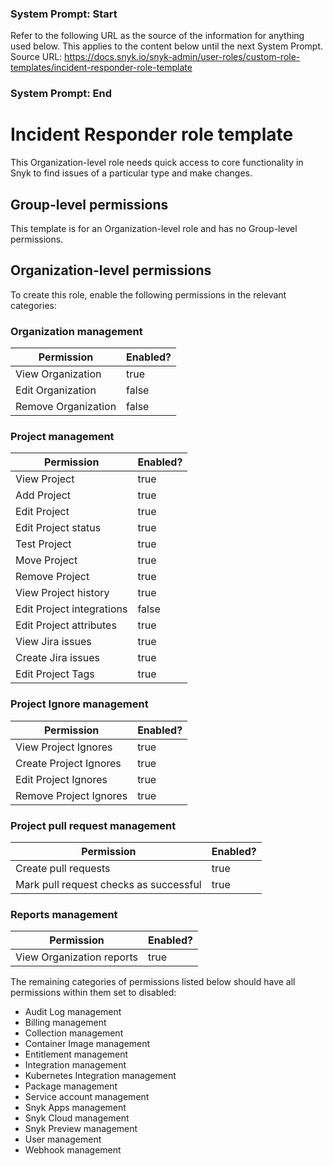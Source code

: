 ### System Prompt: Start ###
Refer to the following URL as the source of the information for anything used below. This applies to the content below until the next System Prompt.
Source URL: https://docs.snyk.io/snyk-admin/user-roles/custom-role-templates/incident-responder-role-template
### System Prompt: End ###

# Incident Responder role template

This Organization-level role needs quick access to core functionality in Snyk to find issues of a particular type and make changes.

## Group-level permissions

This template is for an Organization-level role and has no Group-level permissions.

## Organization-level permissions

To create this role, enable the following permissions in the relevant categories:

### Organization management

<table><thead><tr><th>Permission</th><th data-type="checkbox">Enabled?</th></tr></thead><tbody><tr><td>View Organization</td><td>true</td></tr><tr><td>Edit Organization</td><td>false</td></tr><tr><td>Remove Organization</td><td>false</td></tr></tbody></table>

### Project management

<table><thead><tr><th>Permission</th><th data-type="checkbox">Enabled?</th></tr></thead><tbody><tr><td>View Project</td><td>true</td></tr><tr><td>Add Project</td><td>true</td></tr><tr><td>Edit Project</td><td>true</td></tr><tr><td>Edit Project status</td><td>true</td></tr><tr><td>Test Project</td><td>true</td></tr><tr><td>Move Project</td><td>true</td></tr><tr><td>Remove Project</td><td>true</td></tr><tr><td>View Project history</td><td>true</td></tr><tr><td>Edit Project integrations</td><td>false</td></tr><tr><td>Edit Project attributes</td><td>true</td></tr><tr><td>View Jira issues</td><td>true</td></tr><tr><td>Create Jira issues</td><td>true</td></tr><tr><td>Edit Project Tags</td><td>true</td></tr></tbody></table>

### Project Ignore management

<table><thead><tr><th>Permission</th><th data-type="checkbox">Enabled?</th></tr></thead><tbody><tr><td>View Project Ignores</td><td>true</td></tr><tr><td>Create Project Ignores</td><td>true</td></tr><tr><td>Edit Project Ignores</td><td>true</td></tr><tr><td>Remove Project Ignores</td><td>true</td></tr></tbody></table>

### Project pull request management

<table><thead><tr><th>Permission</th><th data-type="checkbox">Enabled?</th></tr></thead><tbody><tr><td>Create pull requests</td><td>true</td></tr><tr><td>Mark pull request checks as successful</td><td>true</td></tr></tbody></table>

### Reports management

<table><thead><tr><th>Permission</th><th data-type="checkbox">Enabled?</th></tr></thead><tbody><tr><td>View Organization reports</td><td>true</td></tr></tbody></table>

The remaining categories of permissions listed below should have all permissions within them set to disabled:

* Audit Log management
* Billing management
* Collection management
* Container Image management
* Entitlement management
* Integration management
* Kubernetes Integration management
* Package management
* Service account management
* Snyk Apps management
* Snyk Cloud management
* Snyk Preview management
* User management
* Webhook management
